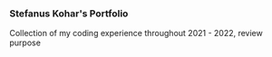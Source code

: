 ### Stefanus Kohar's Portfolio

Collection of my coding experience throughout 2021 - 2022, review purpose 
